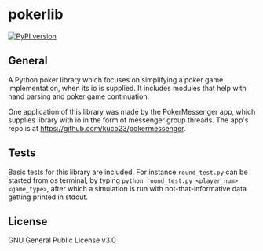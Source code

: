  # pokerlib
[![PyPI version](https://badge.fury.io/py/pokerlib.svg)](https://pypi.org/project/pokerlib)

## General
A Python poker library which focuses on simplifying a poker game implementation,
when its io is supplied. It includes modules that help with hand parsing and poker game continuation.

One application of this library was made by the PokerMessenger app, 
which supplies library with io in the form of messenger group threads.
The app's repo is at https://github.com/kuco23/pokermessenger.

## Tests
Basic tests for this library are included. 
For instance `round_test.py` can be started from os terminal, by typing `python round_test.py <player_num> <game_type>`,  after which a simulation is run with not-that-informative  data getting printed in stdout.

## License
GNU General Public License v3.0
